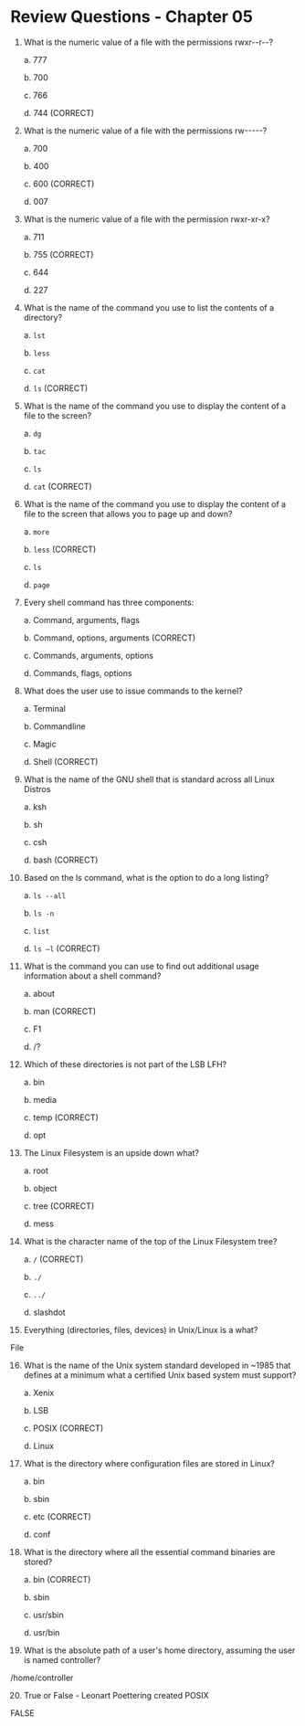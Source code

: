 # Review Questions - Chapter 05

1) What is the numeric value of a file with the permissions rwxr--r--?

    a. 777

    b. 700

    c. 766

    d. 744 (CORRECT)

2) What is the numeric value of a file with the permissions rw-----?

    a. 700

    b. 400

    c. 600 (CORRECT)

    d. 007

3) What is the numeric value of a file with the permission rwxr-xr-x?

    a. 711

    b. 755 (CORRECT)

    c. 644

    d. 227

4) What is the name of the command you use to list the contents of a directory?

    a. ```lst```

    b. ```less```

    c. ```cat```

    d. ```ls``` (CORRECT)

5) What is the name of the command you use to display the content of a file to the screen?

    a. ```dg```

    b. ```tac```

    c. ```ls```

    d. ```cat``` (CORRECT)

6) What is the name of the command you use to display the content of a file to the screen that allows you to page up and down?

    a. ```more```

    b. ```less``` (CORRECT)

    c. ```ls```

    d. ```page```

7) Every shell command has three components:

    a. Command, arguments, flags

    b. Command, options, arguments (CORRECT)

    c. Commands, arguments, options

    d. Commands, flags, options

8) What does the user use to issue commands to the kernel?

    a. Terminal

    b. Commandline

    c. Magic

    d. Shell (CORRECT)

9) What is the name of the GNU shell that is standard across all Linux Distros

    a. ksh

    b. sh

    c. csh

    d. bash (CORRECT)

10) Based on the ls command, what is the option to do a long listing?

    a. ```ls --all```

    b. ```ls -n```

    c. ```list```

    d. ```ls –l``` (CORRECT)

11) What is the command you can use to find out additional usage information about a shell command?

    a. about

    b. man (CORRECT)

    c. F1

    d. /?

12) Which of these directories is not part of the LSB LFH?

    a. bin

    b. media

    c. temp (CORRECT)

    d. opt

13) The Linux Filesystem is an upside down what?

    a. root

    b. object

    c. tree (CORRECT)

    d. mess

14) What is the character name of the top of the Linux Filesystem tree?

    a. ```/``` (CORRECT)

    b. ```./```

    c. ```../```

    d. slashdot

15) Everything (directories, files, devices) in Unix/Linux is a what?

File

16) What is the name of the Unix system standard developed in ~1985 that defines at a minimum what a certified Unix based system must support?

    a. Xenix

    b. LSB

    c. POSIX (CORRECT)

    d. Linux

17) What is the directory where configuration files are stored in Linux?

    a. bin

    b. sbin

    c. etc (CORRECT)

    d. conf

18) What is the directory where all the essential command binaries are stored?

    a. bin (CORRECT)

    b. sbin

    c. usr/sbin

    d. usr/bin

19) What is the absolute path of a user's home directory, assuming the user is named controller?

/home/controller

20) True or False - Leonart Poettering created POSIX

FALSE